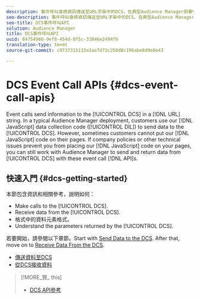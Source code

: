 ```yaml
---
description: 事件呼叫會將資訊傳送至URL字串中的DCS。在典型Audience Manager部署中，客戶使用我們的JavaScript資料收集代碼(DIL)將資料傳送至DCS。不過，有時客戶無法將我們的JavaScript程式碼放在他們的頁面上。如果公司政策或其他技術問題無法讓您在頁面上放置我們的JavaScript程式碼，您仍可使用Audience Manager透過這些事件呼叫API傳送及傳回DCS的資料。
seo-description: 事件呼叫會將資訊傳送至URL字串中的DCS。在典型Audience Manager部署中，客戶使用我們的JavaScript資料收集代碼(DIL)將資料傳送至DCS。不過，有時客戶無法將我們的JavaScript程式碼放在他們的頁面上。如果公司政策或其他技術問題無法讓您在頁面上放置我們的JavaScript程式碼，您仍可使用Audience Manager透過這些事件呼叫API傳送及傳回DCS的資料。
seo-title: DCS事件呼叫API
solution: Audience Manager
title: DCS事件呼叫API
uuid: 84754960-9ef0-454d-8f5c-33846e2494f6
translation-type: tm+mt
source-git-commit: c9737315132e2ae7d72c250d8c196abe8d9e0e43

---
```



# DCS Event Call APIs {#dcs-event-call-apis}

Event calls send information to the [!UICONTROL DCS] in a [!DNL URL] string. In a typical Audience Manager deployment, customers use our [!DNL JavaScript] data collection code ([!UICONTROL DIL]) to send data to the [!UICONTROL DCS]. However, sometimes customers cannot put our [!DNL JavaScript] code on their pages. If company policies or other technical issues prevent you from placing our [!DNL JavaScript] code on your pages, you can still work with Audience Manager to send and return data from [!UICONTROL DCS] with these event call [!DNL API]s.

## 快速入門 {#dcs-getting-started}

本節包含資訊和相關參考，說明如何：

* Make calls to the [!UICONTROL DCS].
* Receive data from the [!UICONTROL DCS].
* 格式中的資料元素格式。
* Understand the parameters returned by the [!UICONTROL DCS].

若要開始，請參閱以下章節。Start with [Send Data to the DCS](../../../api/dcs-intro/dcs-event-calls/dcs-url-send.md). After that, move on to [Receive Data From the DCS](../../../api/dcs-intro/dcs-event-calls/dcs-url-receive.md).

* [傳送資料至DCS](dcs-url-send.md)
* [從DCS接收資料](dcs-url-receive.md)

>[!MORE_贊_ this]
>
>* [DCS API參考](../../../api/dcs-intro/dcs-api-reference/dcs-api-methods.md)

